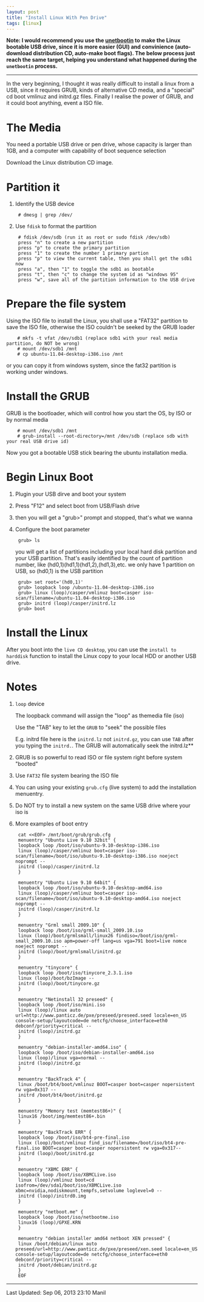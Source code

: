 ```yaml
---
layout: post
title: "Install Linux With Pen Drive"
tags: [linux]
---
```


__Note: I would recommend you use the [unetbootin][unetbootin] to make the Linux bootable USB drive, since it is more easier (GUI) and convinience (auto-download distribution CD, auto-make boot flags). The below process just reach the same target, helping you understand what happened during the `unetbootin` process.__

---
In the very beginning, I thought it was really difficult to install a
linux from a USB, since it requires GRUB, kinds of alternative CD
media, and a "special" cd boot vmlinuz and initrd.gz files. Finally I
realise the power of GRUB, and it could boot anything, event a ISO
file.

# The Media

You need a portable USB drive or pen drive, whose capacity is larger
than 1GB, and a computer with capability of boot sequence selection

Download the Linux distribution CD image.

# Partition it 

1. Identify the USB device

        # dmesg | grep /dev/

2. Use `fdisk` to format the partition
	
		# fdisk /dev/sdb (run it as root or sudo fdisk /dev/sdb)
		press "n" to create a new partition
		press "p" to create the primary partition
		press "1" to create the number 1 primary partion
		press "p" to view the current table, then you shall get the sdb1 now
		press "a", then "1" to toggle the sdb1 as bootable
		press "t", then "c" to change the system id as "windows 95"
		press "w", save all of the partition information to the USB drive

	
# Prepare the file system

Using the ISO file to install the Linux, you shall use a "FAT32" partition to
save the ISO file, otherwise the ISO couldn't be seeked by the GRUB loader

        # mkfs -t vfat /dev/sdb1 (replace sdb1 with your real media partition, do NOT be wrong)
    	# mount /dev/sdb1 /mnt
    	# cp ubuntu-11.04-desktop-i386.iso /mnt

or you can copy it from windows system, since the fat32 partition is working
under windows.

# Install the GRUB
GRUB is the bootloader, which will control how you start the OS, by ISO or by normal media

        # mount /dev/sdb1 /mnt
    	# grub-install --root-directory=/mnt /dev/sdb (replace sdb with your real USB drive id)

Now you got a bootable USB stick bearing the ubuntu installation media.

# Begin Linux Boot

1. Plugin your USB dirve and boot your system
2. Press "F12" and select boot from USB/Flash drive
3. then you will get a "grub>" prompt and stopped, that's what we wanna
4. Configure the boot parameter

        grub> ls

	you will get a list of partitions including your local hard disk partition and
	your USB partition. That's easily identified by the count of partition number,
	like (hd0,1)(hd1,1)(hd1,2),(hd1,3),etc. we only have 1 partition on USB, so
	(hd0,1) is the USB partition
    
        grub> set root='(hd0,1)'
        grub> loopback loop /ubuntu-11.04-desktop-i386.iso
        grub> linux (loop)/casper/vmlinuz boot=casper iso-scan/filename=/ubuntu-11.04-desktop-i386.iso
        grub> initrd (loop)/casper/initrd.lz
		grub> boot

# Install the Linux
After you boot into the `live CD desktop`, you can use the `install to harddisk` function to install the Linux copy to your local HDD or another USB drive.

# Notes
1. `loop` device

    The loopback command will assign the "loop" as themedia file (iso)
	
	Use the "TAB" key to let the `GRUB` to "seek" the possible files
	
    E.g. initrd file here is the `initrd.lz` not `initrd.gz`, you can
    use `TAB` after you typing the `initrd.`. The GRUB will
    automatically seek the initrd.lz**
	
2. GRUB is so powerful to read ISO or file system right before system
   "booted"
3. Use `FAT32` file system bearing the ISO file
4. You can using your existing `grub.cfg` (live system) to add the
   installation menuentry.
5. Do NOT try to install a new system on the same USB drive where your
   iso is
6. More examples of boot entry
    
		cat <<EOF> /mnt/boot/grub/grub.cfg
		menuentry "Ubuntu Live 9.10 32bit" {
		loopback loop /boot/iso/ubuntu-9.10-desktop-i386.iso
		linux (loop)/casper/vmlinuz boot=casper iso-scan/filename=/boot/iso/ubuntu-9.10-desktop-i386.iso noeject noprompt --
		initrd (loop)/casper/initrd.lz
		}

		menuentry "Ubuntu Live 9.10 64bit" {
		loopback loop /boot/iso/ubuntu-9.10-desktop-amd64.iso
		linux (loop)/casper/vmlinuz boot=casper iso-scan/filename=/boot/iso/ubuntu-9.10-desktop-amd64.iso noeject noprompt --
		initrd (loop)/casper/initrd.lz
		}

		menuentry "Grml small 2009.10" {
		loopback loop /boot/iso/grml-small_2009.10.iso
		linux (loop)/boot/grmlsmall/linux26 findiso=/boot/iso/grml-small_2009.10.iso apm=power-off lang=us vga=791 boot=live nomce noeject noprompt --
		initrd (loop)/boot/grmlsmall/initrd.gz
		}

		menuentry "tinycore" {
		loopback loop /boot/iso/tinycore_2.3.1.iso
		linux (loop)/boot/bzImage --
		initrd (loop)/boot/tinycore.gz
		}

		menuentry "Netinstall 32 preseed" {
		loopback loop /boot/iso/mini.iso
		linux (loop)/linux auto url=http://www.panticz.de/pxe/preseed/preseed.seed locale=en_US console-setup/layoutcode=de netcfg/choose_interface=eth0 debconf/priority=critical --
		initrd (loop)/initrd.gz
		}

		menuentry "debian-installer-amd64.iso" {
		loopback loop /boot/iso/debian-installer-amd64.iso
		linux (loop)/linux vga=normal --
		initrd (loop)/initrd.gz
		}

		menuentry "BackTrack 4" {
		linux /boot/bt4/boot/vmlinuz BOOT=casper boot=casper nopersistent rw vga=0x317 --
		initrd /boot/bt4/boot/initrd.gz
		}

		menuentry "Memory test (memtest86+)" {
		linux16 /boot/img/memtest86+.bin
		}

		menuentry "BackTrack ERR" {
		loopback loop /boot/iso/bt4-pre-final.iso
		linux (loop)/boot/vmlinuz find_iso/filename=/boot/iso/bt4-pre-final.iso BOOT=casper boot=casper nopersistent rw vga=0x317--
		initrd (loop)/boot/initrd.gz
		}

		menuentry "XBMC ERR" {
		loopback loop /boot/iso/XBMCLive.iso
		linux (loop)/vmlinuz boot=cd isofrom=/dev/sda1/boot/iso/XBMCLive.iso xbmc=nvidia,nodiskmount,tempfs,setvolume loglevel=0 --
		initrd (loop)/initrd0.img
		}

		menuentry "netboot.me" {
		loopback loop /boot/iso/netbootme.iso
		linux16 (loop)/GPXE.KRN
		}

		menuentry "debian installer amd64 netboot XEN pressed" {
		linux /boot/debian/linux auto preseed/url=http://www.panticz.de/pxe/preseed/xen.seed locale=en_US console-setup/layoutcode=de netcfg/choose_interface=eth0 debconf/priority=critical --
		initrd /boot/debian/initrd.gz
		}
		EOF

---
[unetbootin]: http://unetbootin.sourceforge.net

Last Updated: Sep 06, 2013 23:10 Manil
